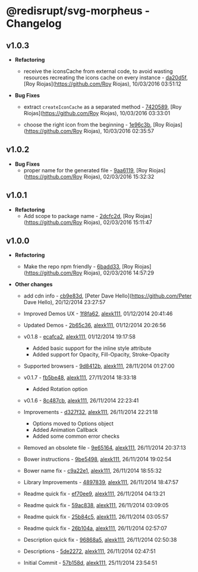 
# @redisrupt/svg-morpheus - Changelog
## v1.0.3
- **Refactoring**
  - receive the iconsCache from external code, to avoid wasting resources recreating the icons cache on every instance - [da20d5f]( https://github.com/Redisrupt/SVG-Morpheus/commit/da20d5f ), [Roy Riojas](https://github.com/Roy Riojas), 10/03/2016 03:51:12

    
- **Bug Fixes**
  - extract `createIconCache` as a separated method - [7420589]( https://github.com/Redisrupt/SVG-Morpheus/commit/7420589 ), [Roy Riojas](https://github.com/Roy Riojas), 10/03/2016 03:33:01

    
  - choose the right icon from the beginning - [1e96c3b]( https://github.com/Redisrupt/SVG-Morpheus/commit/1e96c3b ), [Roy Riojas](https://github.com/Roy Riojas), 10/03/2016 02:35:57

    
## v1.0.2
- **Bug Fixes**
  - proper name for the generated file - [9aa6119]( https://github.com/Redisrupt/SVG-Morpheus/commit/9aa6119 ), [Roy Riojas](https://github.com/Roy Riojas), 02/03/2016 15:32:32

    
## v1.0.1
- **Refactoring**
  - Add scope to package name - [2dcfc2d]( https://github.com/Redisrupt/SVG-Morpheus/commit/2dcfc2d ), [Roy Riojas](https://github.com/Roy Riojas), 02/03/2016 15:11:47

    
## v1.0.0
- **Refactoring**
  - Make the repo npm friendly - [6badd33]( https://github.com/Redisrupt/SVG-Morpheus/commit/6badd33 ), [Roy Riojas](https://github.com/Roy Riojas), 02/03/2016 14:57:29

    
- **Other changes**
  - add cdn info - [cb9e83d]( https://github.com/Redisrupt/SVG-Morpheus/commit/cb9e83d ), [Peter Dave Hello](https://github.com/Peter Dave Hello), 20/12/2014 23:27:57

    
  - Improved Demos UX - [1f8fa62]( https://github.com/Redisrupt/SVG-Morpheus/commit/1f8fa62 ), [alexk111](https://github.com/alexk111), 01/12/2014 20:41:46

    
  - Updated Demos - [2b65c36]( https://github.com/Redisrupt/SVG-Morpheus/commit/2b65c36 ), [alexk111](https://github.com/alexk111), 01/12/2014 20:26:56

    
  - v0.1.8 - [ecafca2]( https://github.com/Redisrupt/SVG-Morpheus/commit/ecafca2 ), [alexk111](https://github.com/alexk111), 01/12/2014 19:17:58

    - Added basic support for the inline style attribute
    - Added support for Opacity, Fill-Opacity, Stroke-Opacity
    
  - Supported browsers - [9d8412b]( https://github.com/Redisrupt/SVG-Morpheus/commit/9d8412b ), [alexk111](https://github.com/alexk111), 28/11/2014 01:27:00

    
  - v0.1.7 - [fb5be48]( https://github.com/Redisrupt/SVG-Morpheus/commit/fb5be48 ), [alexk111](https://github.com/alexk111), 27/11/2014 18:33:18

    - Added Rotation option
    
  - v0.1.6 - [8c487cb]( https://github.com/Redisrupt/SVG-Morpheus/commit/8c487cb ), [alexk111](https://github.com/alexk111), 26/11/2014 22:23:41

    
  - Improvements - [d327f32]( https://github.com/Redisrupt/SVG-Morpheus/commit/d327f32 ), [alexk111](https://github.com/alexk111), 26/11/2014 22:21:18

    - Options moved to Options object
    - Added Animation Callback
    - Added some common error checks
    
  - Removed an obsolete file - [9e65164]( https://github.com/Redisrupt/SVG-Morpheus/commit/9e65164 ), [alexk111](https://github.com/alexk111), 26/11/2014 20:37:13

    
  - Bower instructions - [9be5498]( https://github.com/Redisrupt/SVG-Morpheus/commit/9be5498 ), [alexk111](https://github.com/alexk111), 26/11/2014 19:02:54

    
  - Bower name fix - [c9a22e1]( https://github.com/Redisrupt/SVG-Morpheus/commit/c9a22e1 ), [alexk111](https://github.com/alexk111), 26/11/2014 18:55:32

    
  - Library Improvements - [4897839]( https://github.com/Redisrupt/SVG-Morpheus/commit/4897839 ), [alexk111](https://github.com/alexk111), 26/11/2014 18:47:57

    
  - Readme quick fix - [ef70ee9]( https://github.com/Redisrupt/SVG-Morpheus/commit/ef70ee9 ), [alexk111](https://github.com/alexk111), 26/11/2014 04:13:21

    
  - Readme quick fix - [59ac838]( https://github.com/Redisrupt/SVG-Morpheus/commit/59ac838 ), [alexk111](https://github.com/alexk111), 26/11/2014 03:09:05

    
  - Readme quick fix - [25b84c5]( https://github.com/Redisrupt/SVG-Morpheus/commit/25b84c5 ), [alexk111](https://github.com/alexk111), 26/11/2014 03:05:57

    
  - Readme quick fix - [26b104a]( https://github.com/Redisrupt/SVG-Morpheus/commit/26b104a ), [alexk111](https://github.com/alexk111), 26/11/2014 02:57:07

    
  - Description quick fix - [96868a5]( https://github.com/Redisrupt/SVG-Morpheus/commit/96868a5 ), [alexk111](https://github.com/alexk111), 26/11/2014 02:50:38

    
  - Descriptions - [5de2272]( https://github.com/Redisrupt/SVG-Morpheus/commit/5de2272 ), [alexk111](https://github.com/alexk111), 26/11/2014 02:47:51

    
  - Initial Commit - [57b158d]( https://github.com/Redisrupt/SVG-Morpheus/commit/57b158d ), [alexk111](https://github.com/alexk111), 25/11/2014 23:54:51

    
